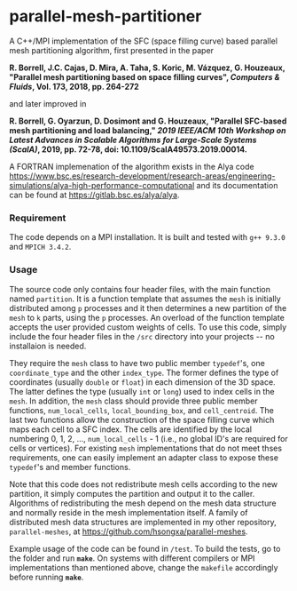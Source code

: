 # parallel-mesh-partitioner
A C++/MPI implementation of the SFC (space filling curve) based parallel mesh partitioning algorithm, first presented in the paper

**R. Borrell, J.C. Cajas, D. Mira, A. Taha, S. Koric, M. Vázquez, G. Houzeaux, "Parallel mesh partitioning based on space filling curves", *Computers & Fluids*,  Vol. 173, 2018, pp. 264-272**

and later improved in

**R. Borrell, G. Oyarzun, D. Dosimont and G. Houzeaux, "Parallel SFC-based mesh partitioning and load balancing," *2019 IEEE/ACM 10th Workshop on Latest Advances in Scalable Algorithms for Large-Scale Systems (ScalA)*, 2019, pp. 72-78, doi: 10.1109/ScalA49573.2019.00014.** 

A FORTRAN implemenation of the algorithm exists in the Alya code https://www.bsc.es/research-development/research-areas/engineering-simulations/alya-high-performance-computational and its documentation can be found at https://gitlab.bsc.es/alya/alya.

### Requirement

The code depends on a MPI installation. It is built and tested with `g++ 9.3.0` and `MPICH 3.4.2`.

### Usage

The source code only contains four header files, with the main function named `partition`. It is a function template that assumes the `mesh` is initially distributed among `p` processes and it then determines a new partition of the `mesh` to `k` parts, using the `p` processes. An overload of the function template accepts the user provided custom weights of cells. To use this code, simply include the four header files in the `/src` directory into your projects -- no installaion is needed.

They require the `mesh` class to have two public member `typedef`'s, one `coordinate_type` and the other `index_type`. The former defines the type of coordinates (usually `double` or `float`) in each dimension of the 3D space. The latter defines the type (usually `int` or `long`) used to index cells in the `mesh`. In addition, the `mesh` class should provide three public member functions, `num_local_cells`, `local_bounding_box`, and `cell_centroid`. The last two functions allow the construction of the space filling curve which maps each cell to a SFC index. The cells are identified by the local numbering 0, 1, 2, ..., `num_local_cells` - 1 (i.e., no global ID's are required for cells or vertices). For existing `mesh` implementations that do not meet thses requirements, one can easily implement an adapter class to expose these `typedef`'s and member functions.

Note that this code does not redistribute mesh cells according to the new partition, it simply computes the partition and output it to the caller. Algorithms of redistributing the mesh depend on the mesh data structure and normally reside in the mesh implementation itself. A family of distributed mesh data structures are implemented in my other repository, `parallel-meshes`, at https://github.com/hsongxa/parallel-meshes.

Example usage of the code can be found in `/test`. To build the tests, go to the folder and run **`make`**. On systems with different compilers or MPI implementations than mentioned above, change the `makefile` accordingly before running **`make`**.

